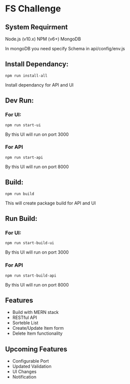# FS Challenge

## System Requirment
Node.js (v10.x)
NPM (v6+)
MongoDB

In mongoDB you need specify Schema in api/config/env.js

## Install Dependancy:
```
npm run install-all
```
Install dependancy for API and UI

## Dev Run:
### For UI:
```
npm run start-ui
```
By this UI will run on port 3000
### For API
```
npm run start-api
```
By this UI will run on port 8000

## Build:
```
npm run build
```
This will create package build for API and UI

## Run Build:
### For UI:
```
npm run start-build-ui
```
By this UI will run on port 3000
### For API
```
npm run start-build-api
```
By this UI will run on port 8000

## Features
- Build with MERN stack
- RESTful API
- Sorteble List
- Create/Update Item form
- Delete Item functionality

## Upcoming Features
- Configurable Port
- Updated Validation
- UI Changes
- Notification
